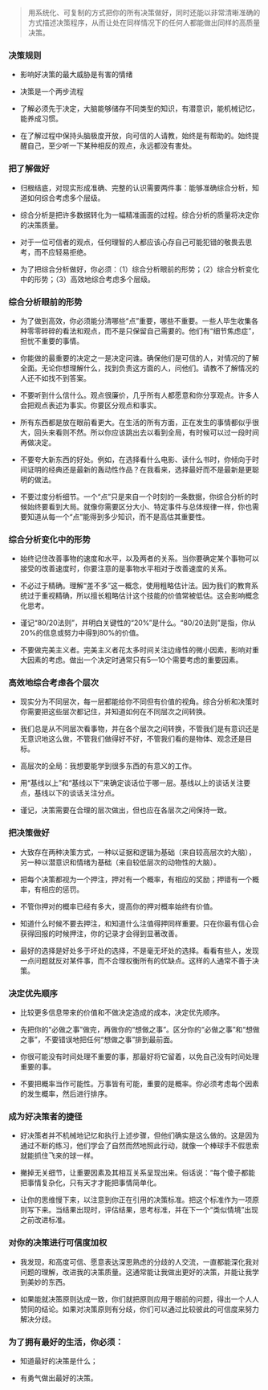 > 用系统化、可复制的方式把你的所有决策做好，同时还能以非常清晰准确的方式描述决策程序，从而让处在同样情况下的任何人都能做出同样的高质量决策。

### 决策规则

- 影响好决策的最大威胁是有害的情绪

- 决策是一个两步流程

- 了解必须先于决定，大脑能够储存不同类型的知识，有潜意识，能机械记忆，能养成习惯。

- 在了解过程中保持头脑极度开放，向可信的人请教，始终是有帮助的。始终提醒自己，至少听一下某种相反的观点，永远都没有害处。

### 把了解做好

- 归根结底，对现实形成准确、完整的认识需要两件事：能够准确综合分析，知道如何综合考虑多个层级。

- 综合分析是把许多数据转化为一幅精准画面的过程。综合分析的质量将决定你的决策质量。

- 对于一位可信者的观点，任何理智的人都应该心存自己可能犯错的敬畏去思考，而不应轻易拒绝。

- 为了把综合分析做好，你必须：（1）综合分析眼前的形势；（2）综合分析变化中的形势；（3）高效地综合考虑多个层级。

### 综合分析眼前的形势

- 为了做到高效，你必须能分清哪些“点”重要，哪些不重要。一些人毕生收集各种零零碎碎的看法和观点，而不是只保留自己需要的。他们有“细节焦虑症”，担忧不重要的事情。

- 你能做的最重要的决定之一是决定问谁。确保他们是可信的人，对情况的了解全面。无论你想理解什么，找到负责这方面的人，问他们。请教不了解情况的人还不如找不到答案。

- 不要听到什么信什么。观点很廉价，几乎所有人都愿意和你分享观点。许多人会把观点表述为事实。你要区分观点和事实。

- 所有东西都是放在眼前看更大。在生活的所有方面，正在发生的事情都似乎很大，回头来看则不然。所以你应该跳出去以看到全局，有时候可以过一段时间再做决定。

- 不要夸大新东西的好处。例如，在选择看什么电影、读什么书时，你倾向于时间证明的经典还是最新的轰动性作品？在我看来，选择最好而不是最新是更聪明的做法。

- 不要过度分析细节。一个“点”只是来自一个时刻的一条数据，你综合分析的时候始终要看到大局。就像你需要区分大小、特定事件与总体规律一样，你也需要知道从每一个“点”能得到多少知识，而不是高估其重要性。

### 综合分析变化中的形势

- 始终记住改善事物的速度和水平，以及两者的关系。当你要确定某个事物可以接受的改善速度时，你要注意的是事物水平相对于改善速度的关系。

- 不必过于精确。理解“差不多”这一概念，使用粗略估计法。因为我们的教育系统过于重视精确，所以擅长粗略估计这个技能的价值常被低估。这会影响概念化思考。

- 谨记“80/20法则”，并明白关键性的“20%”是什么。“80/20法则”是指，你从20%的信息或努力中得到80%的价值。

- 不要做完美主义者。完美主义者花太多时间关注边缘性的微小因素，影响对重大因素的考虑。做出一个决定时通常只有5—10个需要考虑的重要因素。

### 高效地综合考虑各个层次

- 现实分为不同层次，每一层都能给你不同但有价值的视角。综合分析和决策时你需要把这些层次都记住，并知道如何在不同层次之间转换。

- 我们总是从不同层次看事物，并在各个层次之间转换，不管我们是有意识还是无意识地这么做，不管我们做得好不好，不管我们看的是物体、观念还是目标。

- 高层次的全局：我想要能学到很多东西的有意义的工作。

- 用“基线以上”和“基线以下”来确定谈话位于哪一层。基线以上的谈话关注要点，基线以下的谈话关注分点。

- 谨记，决策需要在合理的层次做出，但也应在各层次之间保持一致。

### 把决策做好

- 大致存在两种决策方式，一种以证据和逻辑为基础（来自较高层次的大脑），另一种以潜意识和情绪为基础（来自较低层次的动物性的大脑）。

- 把每个决策都视为一个押注，押对有一个概率，有相应的奖励；押错有一个概率，有相应的惩罚。

- 不管你押对的概率已经有多大，提高你的押对概率始终有价值。

- 知道什么时候不要去押注，和知道什么注值得押同样重要。只在你最有信心会获得回报的时候押注，你的记录才会得到显著改善。

- 最好的选择是好处多于坏处的选择，不是毫无坏处的选择。看看有些人，发现一点问题就反对某件事，而不合理权衡所有的优缺点。这样的人通常不善于决策。

### 决定优先顺序

- 比较更多信息带来的价值和不做决定造成的成本，决定优先顺序。

- 先把你的“必做之事”做完，再做你的“想做之事”。区分你的“必做之事”和“想做之事”，不要错误地把任何“想做之事”排到最前面。

- 你很可能没有时间处理不重要的事，那最好将它留着，以免自己没有时间处理重要的事。

- 不要把概率当作可能性。万事皆有可能，重要的是概率。你必须考虑每个因素的发生概率，然后进行排序。

### 成为好决策者的捷径

- 好决策者并不机械地记忆和执行上述步骤，但他们确实是这么做的。这是因为通过不断的练习，他们学会了自然而然地照此行动，就像一个棒球手不假思索就能抓住飞来的球一样。

- 撇掉无关细节，让重要因素及其相互关系呈现出来。俗话说：“每个傻子都能把事情复杂化，只有天才才能把事情简单化。

- 让你的思维慢下来，以注意到你正在引用的决策标准。把这个标准作为一项原则写下来。当结果出现时，评估结果，思考标准，并在下一个“类似情境”出现之前改进标准。

### 对你的决策进行可信度加权

- 我发现，和高度可信、愿意表达深思熟虑的分歧的人交流，一直都能深化我对问题的理解，改进我的决策质量。这通常能让我做出更好的决策，并能让我学到美妙的东西。

- 如果能就决策原则达成一致，你们就把原则应用于眼前的问题，得出一个人人赞同的结论。如果对决策原则有分歧，你们可以通过比较彼此的可信度来努力解决分歧。

### 为了拥有最好的生活，你必须：

- 知道最好的决策是什么；

- 有勇气做出最好的决策。
